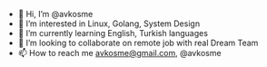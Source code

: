 - 👋 Hi, I’m @avkosme
- 👀 I’m interested in Linux, Golang, System Design
- 🌱 I’m currently learning English, Turkish languages
- 💞️ I’m looking to collaborate on remote job with real Dream Team
- 📫 How to reach me avkosme@gmail.com, @avkosme

<!---
avkosme/avkosme is a ✨ special ✨ repository because its `README.md` (this file) appears on your GitHub profile.
You can click the Preview link to take a look at your changes.
--->
